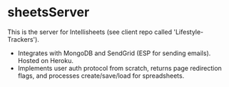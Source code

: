 # sheetsServer

This is the server for Intellisheets (see client repo called 'Lifestyle-Trackers').

- Integrates with MongoDB and SendGrid (ESP for sending emails). Hosted on Heroku.
- Implements user auth protocol from scratch, returns page redirection flags, and processes create/save/load for spreadsheets.
